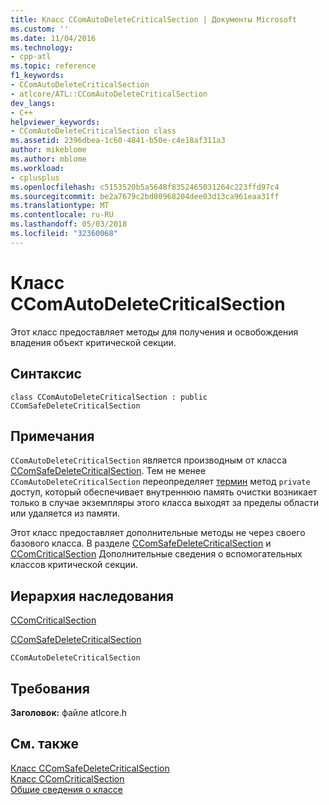 ```yaml
---
title: Класс CComAutoDeleteCriticalSection | Документы Microsoft
ms.custom: ''
ms.date: 11/04/2016
ms.technology:
- cpp-atl
ms.topic: reference
f1_keywords:
- CComAutoDeleteCriticalSection
- atlcore/ATL::CComAutoDeleteCriticalSection
dev_langs:
- C++
helpviewer_keywords:
- CComAutoDeleteCriticalSection class
ms.assetid: 2396dbea-1c60-4841-b50e-c4e18af311a3
author: mikeblome
ms.author: mblome
ms.workload:
- cplusplus
ms.openlocfilehash: c5153520b5a5648f8352465031264c223ffd97c4
ms.sourcegitcommit: be2a7679c2bd80968204dee03d13ca961eaa31ff
ms.translationtype: MT
ms.contentlocale: ru-RU
ms.lasthandoff: 05/03/2018
ms.locfileid: "32360068"
---
```

# <a name="ccomautodeletecriticalsection-class"></a>Класс CComAutoDeleteCriticalSection
Этот класс предоставляет методы для получения и освобождения владения объект критической секции.  
  
## <a name="syntax"></a>Синтаксис  
  
```
class CComAutoDeleteCriticalSection : public CComSafeDeleteCriticalSection
```  
  
## <a name="remarks"></a>Примечания  
 `CComAutoDeleteCriticalSection` является производным от класса [CComSafeDeleteCriticalSection](../../atl/reference/ccomsafedeletecriticalsection-class.md). Тем не менее `CComAutoDeleteCriticalSection` переопределяет [термин](ccomsafedeletecriticalsection-class.md#term) метод `private` доступ, который обеспечивает внутреннюю память очистки возникает только в случае экземпляры этого класса выходят за пределы области или удаляется из памяти.  

  
 Этот класс предоставляет дополнительные методы не через своего базового класса. В разделе [CComSafeDeleteCriticalSection](../../atl/reference/ccomsafedeletecriticalsection-class.md) и [CComCriticalSection](../../atl/reference/ccomcriticalsection-class.md) Дополнительные сведения о вспомогательных классов критической секции.  
  
## <a name="inheritance-hierarchy"></a>Иерархия наследования  
 [CComCriticalSection](../../atl/reference/ccomcriticalsection-class.md)  
  
 [CComSafeDeleteCriticalSection](../../atl/reference/ccomsafedeletecriticalsection-class.md)  
  
 `CComAutoDeleteCriticalSection`  
  
## <a name="requirements"></a>Требования  
 **Заголовок:** файле atlcore.h  
  
## <a name="see-also"></a>См. также  
 [Класс CComSafeDeleteCriticalSection](../../atl/reference/ccomsafedeletecriticalsection-class.md)   
 [Класс CComCriticalSection](../../atl/reference/ccomcriticalsection-class.md)   
 [Общие сведения о классе](../../atl/atl-class-overview.md)
